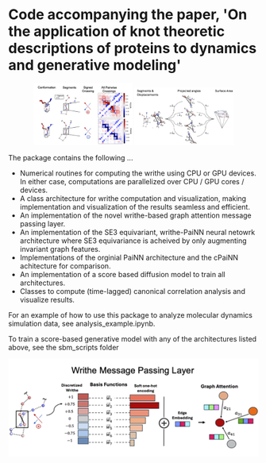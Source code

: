 # Code accompanying the paper, 'On the application of knot theoretic descriptions of proteins to dynamics and generative modeling'

<p align="center">
  <img src="./images/writhe_asyn.png" width="200"/>
  <img src="./images/visualize_writhe.png" width="200"/>
</p>


[//]: # (![Alt text]&#40;./images/writhe_asyn.png&#41;)

[//]: # ()
[//]: # (<p align="center" style="font-size:25px;">)

[//]: # (  Computation of the Writhe)

[//]: # (</p>)

[//]: # ()
[//]: # (![Alt text]&#40;./images/visualize_writhe.png&#41;)




The package contains the following ...

- Numerical routines for computing the writhe using CPU or GPU devices. In either case, computations are parallelized over CPU / GPU cores / devices.
- A class architecture for writhe computation and visualization, making implementation and visualization of the results seamless and efficient. 
- An implementation of the novel writhe-based graph attention message passing layer.
- An implementation of the SE3 equivariant, writhe-PaiNN neural netowrk architecture where SE3 equivariance is acheived by only augmenting invariant graph features.
- Implementations of the orginial PaiNN architecture and the cPaiNN achitecture for comparison.
- An implementation of a score based diffusion model to train all architectures.
- Classes to compute (time-lagged) canonical correlation analysis and visualize results.


For an example of how to use this package to analyze molecular dynamics simulation data, see analysis_example.ipynb.





To train a score-based generative model with any of the architectures listed above, see the sbm_scripts folder 

![Alt text](./images/writhe_layer.png)
